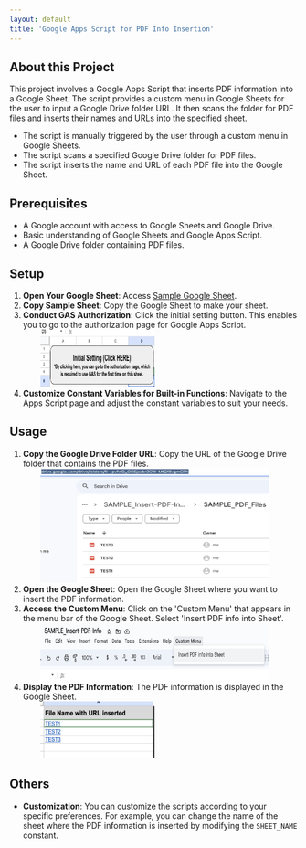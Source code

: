 ```yaml
---
layout: default
title: 'Google Apps Script for PDF Info Insertion'
---
```


## About this Project

This project involves a Google Apps Script that inserts PDF information into a Google Sheet. The script provides a custom menu in Google Sheets for the user to input a Google Drive folder URL. It then scans the folder for PDF files and inserts their names and URLs into the specified sheet.

- The script is manually triggered by the user through a custom menu in Google Sheets.
- The script scans a specified Google Drive folder for PDF files.
- The script inserts the name and URL of each PDF file into the Google Sheet.

## Prerequisites

- A Google account with access to Google Sheets and Google Drive.
- Basic understanding of Google Sheets and Google Apps Script.
- A Google Drive folder containing PDF files.

## Setup

<ol>
  <li><strong>Open Your Google Sheet</strong>: Access <a href="https://docs.google.com/spreadsheets/d/1z1i7ZYgkRRC0WS3xqS3CGh1GJ8iUQWKkcMwbVa3YU6Q/edit#gid=1971008536" target="_blank" rel="noopener noreferrer">Sample Google Sheet</a>.</li>
  <li><strong>Copy Sample Sheet</strong>: Copy the Google Sheet to make your sheet.</li>
  <li><strong>Conduct GAS Authorization</strong>: Click the initial setting button. This enables you to go to the authorization page for Google Apps Script.
    <div style="margin-left: 30px">
      <img src="assets/images/initial-setting.png" alt="Image of Initial Setting" width="200" height="100">
    </div>
  </li>
  <li><strong>Customize Constant Variables for Built-in Functions</strong>: Navigate to the Apps Script page and adjust the constant variables to suit your needs.</li>
</ol>


## Usage

<ol>
  <li><strong>Copy the Google Drive Folder URL</strong>: Copy the URL of the Google Drive folder that contains the PDF files.
    <div style="margin-left: 30px">
      <img src="assets/images/copy-folder-url.png" alt="Image of Copy Folder URL" width="400" height="200">
    </div>
  </li>
  <li><strong>Open the Google Sheet</strong>: Open the Google Sheet where you want to insert the PDF information.</li>
  <li><strong>Access the Custom Menu</strong>: Click on the 'Custom Menu' that appears in the menu bar of the Google Sheet. Select 'Insert PDF info into Sheet'.
    <div style="margin-left: 30px">
      <img src="assets/images/access-custom-menu.png" alt="Image of Access Custom Menu" width="400" height="100">
    </div>
  </li>
  <li><strong>Display the PDF Information</strong>: The PDF information is displayed in the Google Sheet.
    <div style="margin-left: 30px">
      <img src="assets/images/display-pdf-info.png" alt="Image of Display PDF Info" width="200" height="100">
    </div>
  </li>
</ol>

## Others
- **Customization**: You can customize the scripts according to your specific preferences. For example, you can change the name of the sheet where the PDF information is inserted by modifying the `SHEET_NAME` constant.
